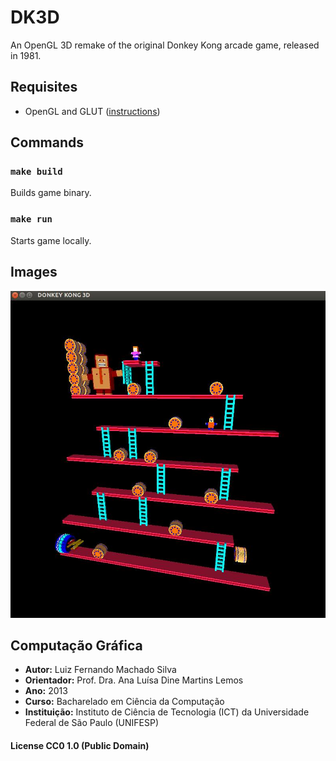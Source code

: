 # DK3D

An OpenGL 3D remake of the original Donkey Kong arcade game, released in 1981.

## Requisites
- OpenGL and GLUT ([instructions](https://cs.lmu.edu/~ray/notes/opengl/))

## Commands

### `make build`
Builds game binary.

### `make run`
Starts game locally.

## Images

![Capture of DK3D running on Ubuntu](DK3D.jpg)

## Computação Gráfica

- **Autor:** Luiz Fernando Machado Silva
- **Orientador:** Prof. Dra. Ana Luísa Dine Martins Lemos
- **Ano:** 2013
- **Curso:** Bacharelado em Ciência da Computação
- **Instituição:**  Instituto de Ciência de Tecnologia (ICT) da Universidade Federal de São Paulo (UNIFESP)

#### License CC0 1.0 (Public Domain)
